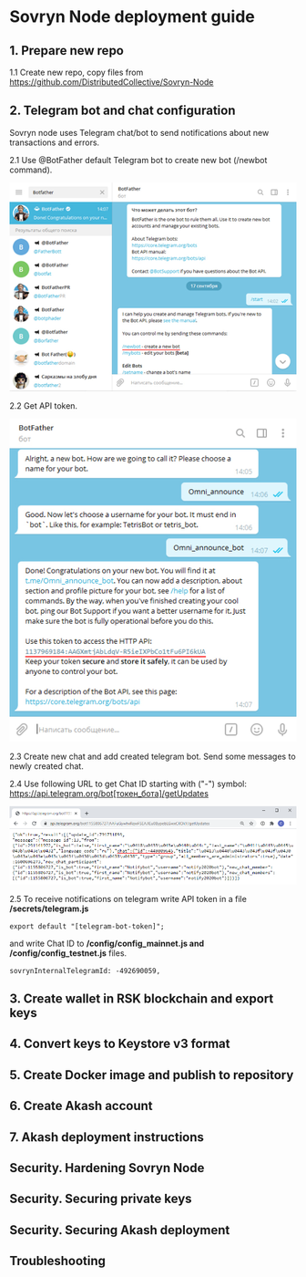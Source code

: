 # Sovryn Node deployment guide

## 1. Prepare new repo

1.1 Create new repo, copy files from https://github.com/DistributedCollective/Sovryn-Node

## 2. Telegram bot and chat configuration

Sovryn node uses Telegram chat/bot to send notifications about new transactions and errors.

2.1 Use @BotFather default Telegram bot to create new bot (/newbot command).

![Create Telegram Bot!](/images/telegram01.png "Create Telegram Bot")

2.2 Get API token.

![Get API token!](/images/telegram02.png "Get API token")

2.3 Create new chat and add created telegram bot. Send some messages to newly created chat.

2.4 Use following URL to get Chat ID starting with ("-") symbol: https://api.telegram.org/bot[токен_бота]/getUpdates

![Get API token!](/images/telegram03.png "Get API token")

2.5 To receive notifications on telegram write API token in a file **/secrets/telegram.js**

```
export default "[telegram-bot-token]";
```

and write Chat ID to **/config/config_mainnet.js and /config/config_testnet.js** files.

```
sovrynInternalTelegramId: -492690059,
```

## 3. Create wallet in RSK blockchain and export keys

## 4. Convert keys to Keystore v3 format

## 5. Create Docker image and publish to repository

## 6. Create Akash account

## 7. Akash deployment instructions

## Security. Hardening Sovryn Node

## Security. Securing private keys

## Security. Securing Akash deployment

## Troubleshooting



